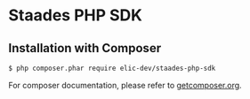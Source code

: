 Staades PHP SDK
===============

Installation with Composer
--------------------------
```sh
$ php composer.phar require elic-dev/staades-php-sdk
```
For composer documentation, please refer to [getcomposer.org](http://getcomposer.org/).